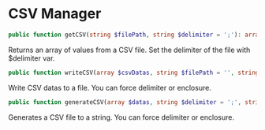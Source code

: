 CSV Manager
===========

```php
public function getCSV(string $filePath, string $delimiter = ';'): array
```
Returns an array of values from a CSV file. Set the delimiter of the file with $delimiter var.

```php
public function writeCSV(array $csvDatas, string $filePath = '', string $fileName = '', string $delimiter = ';', string $enclosure = '"'): void
```
Write CSV datas to a file. You can force delimiter or enclosure.

```php
public function generateCSV(array $datas, string $delimiter = ';', string $enclosure = '"'): string
```
Generates a CSV file to a string. You can force delimiter or enclosure.
